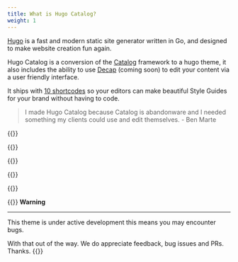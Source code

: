 ```yaml
---
title: What is Hugo Catalog?
weight: 1
---
```


[Hugo](https://gohugo.io) is a fast and modern static site generator written in Go, and designed to make website creation fun again.

Hugo Catalog is a conversion of the [Catalog](https://catalog.style) framework to a hugo theme, it also includes the ability to use [Decap](https://decapcms.org) (coming soon) to edit your content via a user friendly interface.

It ships with [10 shortcodes](/shortcodes) so your editors can make beautiful Style Guides for your brand without having to code.

> I made Hugo Catalog because Catalog is abandonware and I needed something my clients could use and edit themselves. - Ben Marte

{{<divider-title text="How does Hugo Catalog help you?">}}

{{<bullet type="do" leadingText="Consistency:" text="Provides a cohesive experience across all of your brand touchpoints by providing a single source of truth">}}

{{<bullet type="do" leadingText="Efficiency:" text="Less time concentrating on details that the design system already accounts for. More time focussing on user experience, flows, iterating, building valuable new features, and improving your products">}}

{{<bullet type="do" leadingText="Onboarding:" text="Helps provide an overview of your brand and the expectations of anyone representing it">}}

{{<bullet type="do" leadingText="Culture:" text="Promotes and encourages value in design, internally across all teams">}}

{{<hint type="warning" span="6">}}
**Warning**

---

This theme is under active development this means you may encounter bugs.

With that out of the way. We do appreciate feedback, bug issues and PRs. Thanks.
{{</hint>}}
